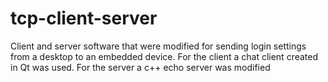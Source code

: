 # tcp-client-server
Client and server software that were modified for sending login settings from a desktop to an embedded device.
For the client a chat client created in Qt was used. 
For the server a c++ echo server was modified
